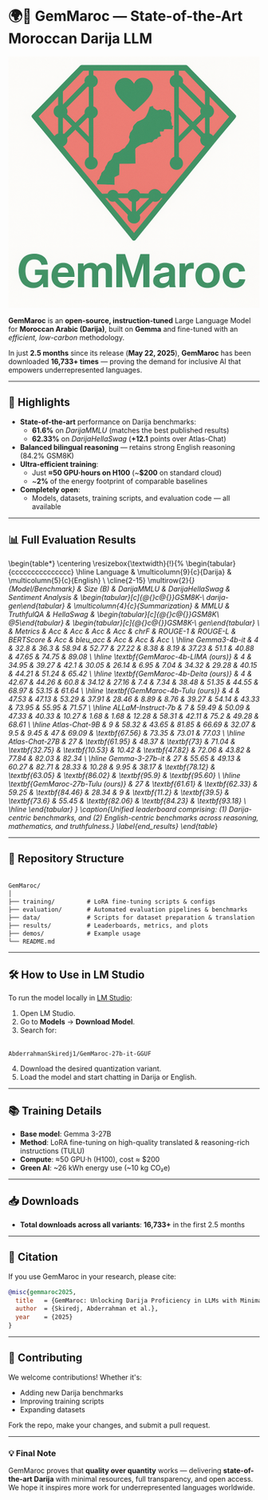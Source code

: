 # 🌍💬 GemMaroc — State-of-the-Art Moroccan Darija LLM

![GemMaroc Banner](assets/gemmaroc_logo.png) <!-- Optional if you have a banner image -->

**GemMaroc** is an **open-source, instruction-tuned** Large Language Model for **Moroccan Arabic (Darija)**, built on **Gemma** and fine-tuned with an *efficient, low-carbon* methodology.

In just **2.5 months** since its release (**May 22, 2025**), **GemMaroc** has been downloaded **16,733+ times** — proving the demand for inclusive AI that empowers underrepresented languages.

---

## 🚀 Highlights

- **State-of-the-art** performance on Darija benchmarks:
  - **61.6%** on *DarijaMMLU* (matches the best published results)
  - **62.33%** on *DarijaHellaSwag* (**+12.1** points over Atlas-Chat)
- **Balanced bilingual reasoning** — retains strong English reasoning (84.2% GSM8K)
- **Ultra-efficient training**:
  - Just **≈50 GPU·hours on H100** (~**$200** on standard cloud)
  - ~**2%** of the energy footprint of comparable baselines
- **Completely open**:
  - Models, datasets, training scripts, and evaluation code — all available

---

## 📊 Full Evaluation Results

\begin{table*}
\centering
\resizebox{\textwidth}{!}{%
\begin{tabular}{ccccccccccccccc}
\hline
Language                          & \multicolumn{9}{c}{Darija}                                                                                                                                                                        & \multicolumn{5}{c}{English}                                                                                                                                  \\ \cline{2-15} 
\multirow{2}{*}{Model/Benchmark}  & Size (B) & DarijaMMLU     & DarijaHellaSwag & Sentiment Analysis & \begin{tabular}[c]{@{}c@{}}GSM8K-\\ darija-gen\end{tabular} & \multicolumn{4}{c}{Summarization}                                & MMLU           & TruthfulQA     & HellaSwag      & \begin{tabular}[c]{@{}c@{}}GSM8K\\ @5\end{tabular} & \begin{tabular}[c]{@{}c@{}}GSM8K-\\ gen\end{tabular} \\
                                  & Metrics  & Acc            & Acc             & Acc                & Acc                                                         & chrF           & ROUGE-1        & ROUGE-L       & BERTScore      & Acc            & bleu\_acc      & Acc            & Acc                                                & Acc                                                  \\ \hline
Gemma3-4b-it                      & 4        & 32.8           & 36.3            & 58.94              & 52.77                                                       & 27.22          & 8.38           & 8.19          & 37.23          & 51.1           & 40.88          & 47.65          & 74.75                                              & 89.08                                                \\ \hline
\textbf{GemMaroc-4b-LIMA (ours)}  & 4        & 34.95          & 39.27           & 42.1               & 30.05                                                       & 26.14          & 6.95           & 7.04          & 34.32          & 29.28          & 40.15          & 44.21          & 51.24                                              & 65.42                                                \\ \hline
\textbf{GemMaroc-4b-Deita (ours)} & 4        & 42.67          & 44.26           & 60.8               & 34.12                                                       & 27.16          & 7.4            & 7.34          & 38.48          & 51.35          & 44.55          & 68.97          & 53.15                                              & 61.64                                                \\ \hline
\textbf{GemMaroc-4b-Tulu (ours)}  & 4        & 47.53          & 47.13           & 53.29              & 37.91                                                       & 28.46          & 8.89           & 8.76          & 39.27          & 54.14          & 43.33          & 73.95          & 55.95                                              & 71.57                                                \\ \hline
ALLaM-Instruct-7b                 & 7        & 59.49          & 50.09           & 47.33              & 40.33                                                       & 10.27          & 1.68           & 1.68          & 12.28          & 58.31          & 42.11          & 75.2           & 49.28                                              & 68.61                                                \\ \hline
Atlas-Chat-9B                     & 9        & 58.32          & 43.65           & 81.85              & 66.69                                                       & 32.07          & 9.5            & 9.45          & 47             & 69.09          & \textbf{67.56} & 73.35          & 73.01                                              & 77.03                                                \\ \hline
Atlas-Chat-27B                    & 27       & \textbf{61.95} & 48.37           & \textbf{73}        & 71.04                                                       & \textbf{32.75} & \textbf{10.53} & 10.42         & \textbf{47.82} & 72.06          & 43.82          & 77.84          & 82.03                                              & 82.34                                                \\ \hline
Gemma-3-27b-it                    & 27       & 55.65          & 49.13           & 60.27              & 82.71                                                       & 28.33          & 10.28          & 9.95          & 38.17          & \textbf{78.12} & \textbf{63.05} & \textbf{86.02} & \textbf{95.9}                                      & \textbf{95.60}                                       \\ \hline
\textbf{GemMaroc-27b-Tulu (ours)} & 27       & \textbf{61.61} & \textbf{62.33}   & 59.25              & \textbf{84.46}                                              & 28.34          & 9              & \textbf{11.2} & \textbf{39.5}  & \textbf{73.6}  & 55.45          & \textbf{82.06} & \textbf{84.23}                                     & \textbf{93.18}                                       \\ \hline
\end{tabular}
}
\caption{Unified leaderboard comprising: (1) Darija-centric benchmarks, and (2) English-centric benchmarks across reasoning, mathematics, and truthfulness.}
\label{end_results}
\end{table*}

---

## 📂 Repository Structure

```

GemMaroc/
│
├── training/         # LoRA fine-tuning scripts & configs
├── evaluation/       # Automated evaluation pipelines & benchmarks
├── data/             # Scripts for dataset preparation & translation
├── results/          # Leaderboards, metrics, and plots
├── demos/            # Example usage
└── README.md

```

---

## 🛠️ How to Use in LM Studio

To run the model locally in [LM Studio](https://lmstudio.ai):

1. Open LM Studio.
2. Go to **Models** → **Download Model**.
3. Search for:

```

AbderrahmanSkiredj1/GemMaroc-27b-it-GGUF

````

4. Download the desired quantization variant.
5. Load the model and start chatting in Darija or English.

---

## 📚 Training Details

* **Base model**: Gemma 3-27B
* **Method**: LoRA fine-tuning on high-quality translated & reasoning-rich instructions (TULU)
* **Compute**: ≈50 GPU·h (H100), cost ≈ \$200
* **Green AI**: ~26 kWh energy use (~10 kg CO₂e)

---

## 📥 Downloads

* **Total downloads across all variants**: **16,733+** in the first 2.5 months

---

## 📜 Citation

If you use GemMaroc in your research, please cite:

```bibtex
@misc{gemmaroc2025,
  title   = {GemMaroc: Unlocking Darija Proficiency in LLMs with Minimal Data},
  author  = {Skiredj, Abderrahman et al.},
  year    = {2025}
}
````

---

## 🤝 Contributing

We welcome contributions! Whether it's:

* Adding new Darija benchmarks
* Improving training scripts
* Expanding datasets

Fork the repo, make your changes, and submit a pull request.

---

### 💡 Final Note

GemMaroc proves that **quality over quantity** works — delivering **state-of-the-art Darija** with minimal resources, full transparency, and open access.
We hope it inspires more work for underrepresented languages worldwide.
